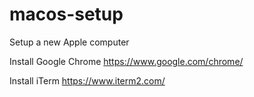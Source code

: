 # macos-setup
Setup a new Apple computer

Install Google Chrome
https://www.google.com/chrome/

Install iTerm
https://www.iterm2.com/

